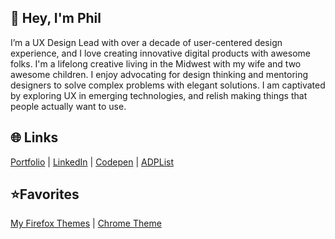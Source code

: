 <!-- <img src="https://github.com/HandsomePhil/handsomephil.github.io/blob/main/images/home-phil_logo.svg" width="40"> -->

## 👋 Hey, I'm Phil

I’m a UX Design Lead with over a decade of user-centered design experience, and I love creating innovative digital products with awesome folks. I'm a lifelong creative living in the Midwest with my wife and two awesome children. I enjoy advocating for design thinking and mentoring designers to solve complex problems with elegant solutions. I am captivated by exploring UX in emerging technologies, and relish making things that people actually want to use.

## 🌐 Links
[Portfolio](https://www.handsomephil.com) | [LinkedIn](https://www.linkedin.com/in/philipmcarter/) | [Codepen](https://codepen.io/HandsomePhil) | [ADPList](https://adplist.org/mentors/phil-carter)

## ⭐Favorites
[My Firefox Themes](https://addons.mozilla.org/en-US/firefox/user/17715896/) | [Chrome Theme](https://chrome.google.com/webstore/detail/modern-flat/pdcjjgefkpoemmlcjfcfkeminneboaob)


<!--
**HandsomePhil/HandsomePhil** is a ✨ _special_ ✨ repository because its `README.md` (this file) appears on your GitHub profile.

Here are some ideas to get you started:

- 🔭 I’m currently working on ...
- 🌱 I’m currently learning ...
- 👯 I’m looking to collaborate on ...
- 🤔 I’m looking for help with ...
- 💬 Ask me about ...
- 📫 How to reach me: ...
- 😄 Pronouns: ...
- ⚡ Fun fact: ...
-->
